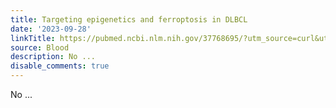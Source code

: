 ```yaml
---
title: Targeting epigenetics and ferroptosis in DLBCL
date: '2023-09-28'
linkTitle: https://pubmed.ncbi.nlm.nih.gov/37768695/?utm_source=curl&utm_medium=rss&utm_campaign=journals&utm_content=7603509&fc=None&ff=20230928180658&v=2.17.9.post6+86293ac
source: Blood
description: No ...
disable_comments: true
---
```

No ...